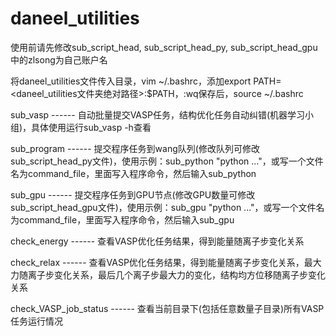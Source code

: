 # daneel_utilities

使用前请先修改sub_script_head, sub_script_head_py, sub_script_head_gpu中的zlsong为自己账户名

将daneel_utilities文件传入目录，vim ~/.bashrc，添加export PATH=<daneel_utilities文件夹绝对路径>:$PATH，:wq保存后，source ~/.bashrc

sub_vasp ------ 自动批量提交VASP任务，结构优化任务自动纠错(机器学习小组)，具体使用运行sub_vasp -h查看

sub_program ------ 提交程序任务到wang队列(修改队列可修改sub_script_head_py文件)，使用示例：sub_python "python ..."，或写一个文件名为command_file，里面写入程序命令，然后输入sub_python

sub_gpu ------ 提交程序任务到GPU节点(修改GPU数量可修改sub_script_head_gpu文件)，使用示例：sub_gpu "python ..."，或写一个文件名为command_file，里面写入程序命令，然后输入sub_gpu

check_energy ------ 查看VASP优化任务结果，得到能量随离子步变化关系

check_relax ------ 查看VASP优化任务结果，得到能量随离子步变化关系，最大力随离子步变化关系，最后几个离子步最大力的变化，结构均方位移随离子步变化关系

check_VASP_job_status ------ 查看当前目录下(包括任意数量子目录)所有VASP任务运行情况

